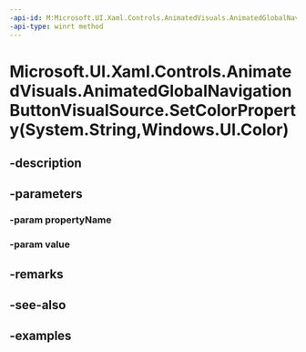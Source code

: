 ```yaml
---
-api-id: M:Microsoft.UI.Xaml.Controls.AnimatedVisuals.AnimatedGlobalNavigationButtonVisualSource.SetColorProperty(System.String,Windows.UI.Color)
-api-type: winrt method
---
```


# Microsoft.UI.Xaml.Controls.AnimatedVisuals.AnimatedGlobalNavigationButtonVisualSource.SetColorProperty(System.String,Windows.UI.Color)

<!--
public void SetColorProperty (string propertyName, Windows.UI.Color value);
-->


## -description

## -parameters

### -param propertyName

### -param value

## -remarks

## -see-also

## -examples


